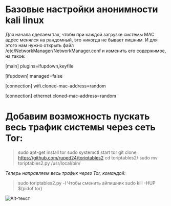 # Базовые настройки анонимности kali linux
 Для начала сделаем так, чтобы при каждой загрузке системы MAC адрес менялся на рандомный, это никогда не бывает лишним. И для этого нам нужно открыть файл /etc/NetworkManager/NetworkManager.conf и изменить его содержимое, на такое:    
 
 [main] 
plugins=ifupdown,keyfile
 
[ifupdown] 
managed=false 

[connection] 
wifi.cloned-mac-address=random 

[connection] 
ethernet.cloned-mac-address=random 

# Добавим возможность пускать весь трафик системы через сеть Tor:
> sudo apt-get install tor
> sudo systemctl start tor
> git clone https://github.com/ruped24/toriptables2
> cd toriptables2/
> sudo mv toriptables2.py /usr/local/bin/

_Теперь направляем весь трафик через Tor, командой:_
> sudo toriptables2.py -l
Чтобы сменить айпишник
> sudo kill -HUP $(pidof tor)  

![Alt-текст](https://vk.com/photo-210083420_457239017 "Yakima")
